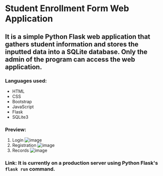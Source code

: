 # Student Enrollment Form Web Application
## It is a simple Python Flask web application that gathers student information and stores the inputted data into a SQLite database. Only the admin of the program can access the web application.
### Languages used:
- HTML 
- CSS
- Bootstrap
- JavaScript
- Flask
- SQLite3
### Preview:
1. Login
![image](https://user-images.githubusercontent.com/88656474/230842388-06c19c71-49f5-4848-9ee1-d37475df27af.png)
2. Registration
![image](https://user-images.githubusercontent.com/88656474/230842465-657a3223-a5e1-4abe-a3d7-2f64574fa2ee.png)
3. Records
![image](https://user-images.githubusercontent.com/88656474/230842529-c8ef51f9-cbcc-42a7-a021-6c814233ec4e.png)

### Link: It is currently on a production server using Python Flask's ``` flask run ``` command.
